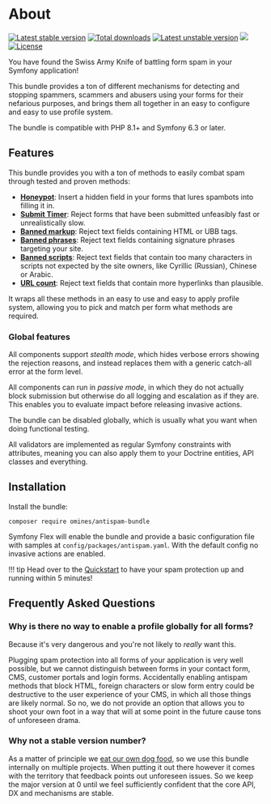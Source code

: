 # About

<a href="https://packagist.org/packages/omines/antispam-bundle" class="no-after"><img alt="Latest stable version" src="https://poser.pugx.org/omines/antispam-bundle/version" /></a>
<a href="https://packagist.org/packages/omines/antispam-bundle" class="no-after"><img alt="Total downloads" src="https://poser.pugx.org/omines/antispam-bundle/downloads" /></a>
<a href="https://packagist.org/packages/omines/antispam-bundle" class="no-after"><img alt="Latest unstable version" src="https://poser.pugx.org/omines/antispam-bundle/v/unstable" /></a>
<a href="https://codecov.io/gh/omines/antispam-bundle" class="no-after"><img src="https://codecov.io/gh/omines/antispam-bundle/graph/badge.svg?token=634ZQ8EQ7A"/></a>
<a href="https://packagist.org/packages/omines/antispam-bundle" class="no-after"><img alt="License" src="https://poser.pugx.org/omines/antispam-bundle/license" /></a>

You have found the Swiss Army Knife of battling form spam in your Symfony application!

This bundle provides a ton of different mechanisms for detecting and stopping spammers,
scammers and abusers using your forms for their nefarious purposes, and brings them
all together in an easy to configure and easy to use profile system.

The bundle is compatible with PHP 8.1+ and Symfony 6.3 or later.

## Features

This bundle provides you with a ton of methods to easily combat spam through tested and
proven methods:

- **[Honeypot](form/honeypot.md)**: Insert a hidden field in your forms that lures spambots into filling it in.
- **[Submit Timer](form/submit_timer.md)**: Reject forms that have been submitted unfeasibly fast or unrealistically slow.
- **[Banned markup](validator/banned_markup.md)**: Reject text fields containing HTML or UBB tags.
- **[Banned phrases](validator/banned_phrases.md)**: Reject text fields containing signature phrases targeting your site.
- **[Banned scripts](validator/banned_scripts.md)**: Reject text fields that contain too many characters in scripts not
    expected by the site owners, like Cyrillic (Russian), Chinese or Arabic.
- **[URL count](validator/url_count.md)**: Reject text fields that contain more hyperlinks than plausible.

It wraps all these methods in an easy to use and easy to apply profile system, allowing
you to pick and match per form what methods are required.

### Global features

All components support *stealth mode*, which hides verbose errors showing the rejection
reasons, and instead replaces them with a generic catch-all error at the form level.

All components can run in *passive mode*, in which they do not actually block submission
but otherwise do all logging and escalation as if they are. This enables you to evaluate
impact before releasing invasive actions.

The bundle can be disabled globally, which is usually what you want when doing functional
testing.

All validators are implemented as regular Symfony constraints with attributes, meaning
you can also apply them to your Doctrine entities, API classes and everything.

## Installation

Install the bundle:
```shell
composer require omines/antispam-bundle
```

Symfony Flex will enable the bundle and provide a basic configuration file with samples
at `config/packages/antispam.yaml`. With the default config no invasive actions are enabled.

!!! tip
    Head over to the [Quickstart](quickstart.md) to have your spam protection up and running
    within 5 minutes!

## Frequently Asked Questions

### Why is there no way to enable a profile globally for all forms?

Because it's very dangerous and you're not likely to *really* want this.

Plugging spam protection into all forms of your application is very well possible,
but we cannot distinguish between forms in your contact form, CMS, customer portals
and login forms. Accidentally enabling antispam methods that block HTML, foreign
characters or slow form entry could be destructive to the user experience of your
CMS, in which all those things are likely normal. So no, we do not provide an option
that allows you to shoot your own foot in a way that will at some point in the future
cause tons of unforeseen drama.

### Why not a stable version number?

As a matter of principle we [eat our own dog food](https://en.wikipedia.org/wiki/Eating_your_own_dog_food),
so we use this bundle internally on multiple projects. When putting it out there however it
comes with the territory that feedback points out unforeseen issues. So we keep the major
version at 0 until we feel sufficiently confident that the core API, DX and mechanisms
are stable.
